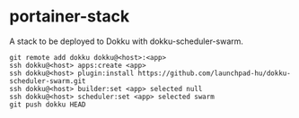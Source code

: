 # portainer-stack

A stack to be deployed to Dokku with dokku-scheduler-swarm.

```
git remote add dokku dokku@<host>:<app>
ssh dokku@<host> apps:create <app>
ssh dokku@<host> plugin:install https://github.com/launchpad-hu/dokku-scheduler-swarm.git
ssh dokku@<host> builder:set <app> selected null
ssh dokku@<host> scheduler:set <app> selected swarm
git push dokku HEAD
```
